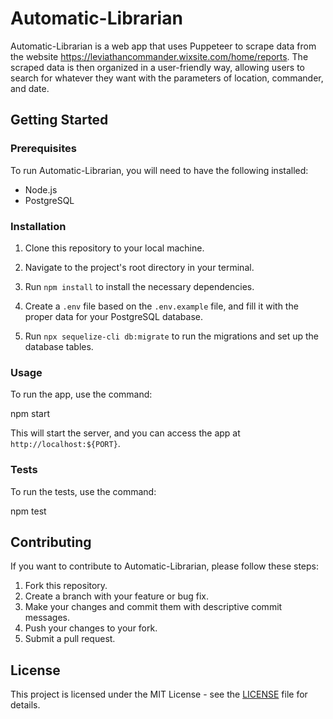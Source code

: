# Automatic-Librarian

Automatic-Librarian is a web app that uses Puppeteer to scrape data from the website https://leviathancommander.wixsite.com/home/reports. The scraped data is then organized in a user-friendly way, allowing users to search for whatever they want with the parameters of location, commander, and date.

## Getting Started

### Prerequisites

To run Automatic-Librarian, you will need to have the following installed:

- Node.js
- PostgreSQL

### Installation

1. Clone this repository to your local machine.

2. Navigate to the project's root directory in your terminal.

3. Run `npm install` to install the necessary dependencies.

4. Create a `.env` file based on the `.env.example` file, and fill it with the proper data for your PostgreSQL database.

5. Run `npx sequelize-cli db:migrate` to run the migrations and set up the database tables.

### Usage

To run the app, use the command: 

npm start

This will start the server, and you can access the app at `http://localhost:${PORT}`.

### Tests

To run the tests, use the command:

npm test

## Contributing

If you want to contribute to Automatic-Librarian, please follow these steps:

1. Fork this repository.
2. Create a branch with your feature or bug fix.
3. Make your changes and commit them with descriptive commit messages.
4. Push your changes to your fork.
5. Submit a pull request.

## License

This project is licensed under the MIT License - see the [LICENSE](LICENSE) file for details.
